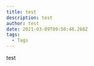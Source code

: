 ```yaml
---
title: test
description: test
author: test
date: 2021-03-09T09:50:48.268Z
tags:
  - Tags
---
```

test